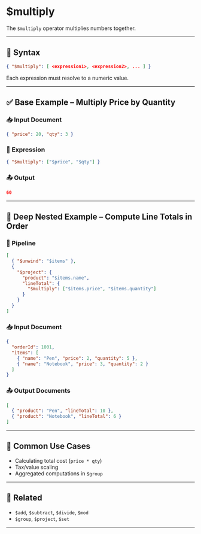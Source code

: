 # $multiply

The `$multiply` operator multiplies numbers together.

---

## 📌 Syntax

```json
{ "$multiply": [ <expression1>, <expression2>, ... ] }
```

Each expression must resolve to a numeric value.

---

## ✅ Base Example – Multiply Price by Quantity

### 📥 Input Document

```json
{ "price": 20, "qty": 3 }
```

### 📌 Expression

```json
{ "$multiply": ["$price", "$qty"] }
```

### 📤 Output

```json
60
```

---

## 🧱 Deep Nested Example – Compute Line Totals in Order

### 📌 Pipeline

```json
[
  { "$unwind": "$items" },
  {
    "$project": {
      "product": "$items.name",
      "lineTotal": {
        "$multiply": ["$items.price", "$items.quantity"]
      }
    }
  }
]
```

### 📥 Input Document

```json
{
  "orderId": 1001,
  "items": [
    { "name": "Pen", "price": 2, "quantity": 5 },
    { "name": "Notebook", "price": 3, "quantity": 2 }
  ]
}
```

### 📤 Output Documents

```json
[
  { "product": "Pen", "lineTotal": 10 },
  { "product": "Notebook", "lineTotal": 6 }
]
```

---

## 🔧 Common Use Cases

- Calculating total cost (`price * qty`)
- Tax/value scaling
- Aggregated computations in `$group`

---

## 🔗 Related

- `$add`, `$subtract`, `$divide`, `$mod`
- `$group`, `$project`, `$set`

---
